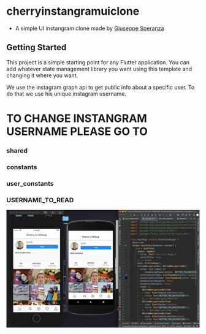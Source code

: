 # cherryinstangramuiclone

- A simple UI instangram clone made by [Giuseppe Speranza](https://giuseppesperanza.dev/)

## Getting Started

This project is a simple starting point for any Flutter application.
You can add whatever state management library you want using this template and changing it where you want.


We use the instagram graph api to get public info about a specific user.
To do that we use his unique instagram username.

# TO CHANGE INSTANGRAM USERNAME PLEASE GO TO 
### shared
### constants
### user_constants 
### USERNAME_TO_READ


![alt text](https://github.com/GiuseppeSperanza/cherry_instangram_ui_clone/blob/master/test-screen.png)
